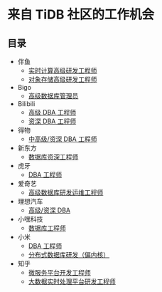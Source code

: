 # 来自 TiDB 社区的工作机会

## 目录

- 伴鱼
  - [实时计算高级研发工程师](banyu/real-time-computing-senior-engineer.md)
  - [对象存储高级研发工程师](banyu/storage-senior-engineer.md)
- Bigo
  - [高级数据库管理员](bigo/senior-dba.md)
- Bilibili
  - [高级 DBA 工程师](bilibili/dba.md)
  - [资深 DBA 工程师](bilibili/senior-dba.md)
- 得物
  - [中高级/资深 DBA 工程师](dewu/dba.md)
- 新东方
  - [数据库资深工程师](edu/engineer.md)
- 虎牙
  - [DBA 工程师](huya/dba.md)
- 爱奇艺
  - [高级数据库研发运维工程师](iqiyi/engineer.md)
- 理想汽车
  - [高级/资深 DBA](lixiangqiche/dba.md)
- 小嘿科技
  - [数据库工程师](xiaoheikeji/engineer.md)
- 小米
  - [DBA 工程师](xiaomi/dba.md)
  - [分布式数据库研发（偏内核）](xiaomi/engineer.md)
- 知乎
  - [微服务平台开发工程师](zhihu/microservice-engineer.md)
  - [大数据实时处理平台研发工程师](zhihu/real-time-engineer.md)
